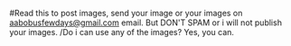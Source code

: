 #Read this
to post images, send your image or your images on aabobusfewdays@gmail.com email. But DON'T SPAM or i will not publish your images.
/Do i can use any of the images?
Yes, you can.
